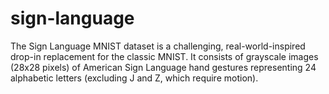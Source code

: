 # sign-language
The Sign Language MNIST dataset is a challenging, real-world-inspired drop-in replacement for the classic MNIST. It consists of grayscale images (28x28 pixels) of American Sign Language hand gestures representing 24 alphabetic letters (excluding J and Z, which require motion).
